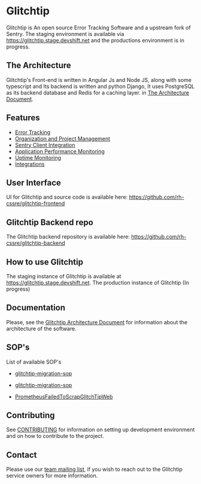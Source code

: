 # Glitchtip

Glitchtip is An open source Error Tracking Software and a upstream fork of Sentry. The staging environment is available via https://glitchtip.stage.devshift.net and
the productions environment is in progress.

## The Architecture

Glitchtip's Front-end is written in Angular Js and Node JS, along with some typescript and Its backend is written and python Django, It uses PostgreSQL as its backend database and Redis for a caching layer.
in [The Architecture Document](https://github.com/rh-cssre/glitchtip/blob/main/docs/architecture.md).

## Features

 * [Error Tracking](https://glitchtip.com/documentation/error-tracking) 
 * [Organization and Project Management](https://glitchtip.com/documentation/uptime-monitoring)
 * [Sentry Client Integration](https://glitchtip.com/sdkdocs)
 * [Application Performance Monitoring]() 
 * [Uptime Monitoring](https://glitchtip.com/documentation/uptime-monitoring) 
 * [Integrations](https://glitchtip.com/documentation/integrations)

## User Interface

UI for Glitchtip and source code is available here: https://github.com/rh-cssre/glitchtip-frontend

## Glitchtip Backend repo

The Glitchtip backend repository is available here: https://github.com/rh-cssre/glitchtip-backend

## How to use Glitchtip


The staging instance of Glitchtip is available at https://glitchtip.stage.devshift.net.
The production instance of Glitchtip (In progress)


## Documentation

Please, see the [Glitchtip Architecture
Document](https://gitlab.cee.redhat.com/service/https://gitlab.cee.redhat.com/service/app-interface/-/tree/master/docs/glitchtip/docs/architecture.md)
for information about the architecture of the software.


## SOP's

List of available SOP's

- [glitchtip-migration-sop](docs/glitchtip/sops/Load-testing.md)

- [glitchtip-migration-sop](docs/glitchtip/sops/glitchtip-migration-sop.md)

- [PrometheusFailedToScrapGlitchTipWeb](docs/glitchtip/sops/prometheus-failed-to-scrape-glitcthip-web.md)

 
## Contributing

See [CONTRIBUTING](https://gitlab.cee.redhat.com/cssre/cssre-docs/-/blob/main/development/howto/glitchtip/getting-started.md) for information on setting up development environment and on how to contribute to the project.

## Contact

Please use our [team mailing list](mailto:cloud-services-sre@redhat.com), if you wish to reach out to the Glitchtip service owners for more information.

